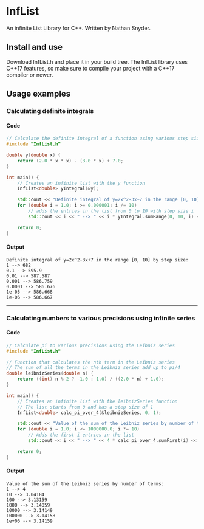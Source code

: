 # InfList

An infinite List Library for C++. Written by Nathan Snyder.

## Install and use

Download InfList.h and place it in your build tree. The InfList library uses C++17 features, so make sure to compile your project with a C++17 compiler or newer.

## Usage examples

### Calculating definite integrals

#### Code

```C++
// Calculate the definite integral of a function using various step sizes
#include "InfList.h"

double y(double x) {
    return (2.0 * x * x) - (3.0 * x) + 7.0;
}

int main() {
    // Creates an infinite list with the y function
    InfList<double> yIntegral(&y);

    std::cout << "Definite integral of y=2x^2-3x+7 in the range [0, 10] by step size:\n";
    for (double i = 1.0; i >= 0.000001; i /= 10)
        // adds the entries in the list from 0 to 10 with step size i
        std::cout << i << " --> " << i * yIntegral.sumRange(0, 10, i) << "\n";

    return 0;
}
```

#### Output

```
Definite integral of y=2x^2-3x+7 in the range [0, 10] by step size:
1 --> 682
0.1 --> 595.9
0.01 --> 587.587
0.001 --> 586.759
0.0001 --> 586.676
1e-05 --> 586.668
1e-06 --> 586.667
```


---


### Calculating numbers to various precisions using infinite series

#### Code

```C++
// Calculate pi to various precisions using the Leibniz series
#include "InfList.h"

// Function that calculates the nth term in the Leibniz series
// The sum of all the terms in the Leibniz series add up to pi/4
double leibnizSeries(double n) {
    return ((int) n % 2 ? -1.0 : 1.0) / ((2.0 * n) + 1.0);
}

int main() {
    // Creates an infinite list with the leibnizSeries function
    // The list starts from 0 and has a step size of 1
    InfList<double> calc_pi_over_4(&leibnizSeries, 0, 1);

    std::cout << "Value of the sum of the Leibniz series by number of terms:\n";
    for (double i = 1.0; i <= 1000000.0; i *= 10)
        // Adds the first i entries in the list
        std::cout << i << " --> " << 4 * calc_pi_over_4.sumFirst(i) << "\n";

    return 0;
}
```

#### Output

```
Value of the sum of the Leibniz series by number of terms:
1 --> 4
10 --> 3.04184
100 --> 3.13159
1000 --> 3.14059
10000 --> 3.14149
100000 --> 3.14158
1e+06 --> 3.14159
```


